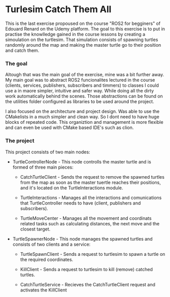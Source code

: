 # Turlesim Catch Them All

This is the last exercise propoused on the course "ROS2 for begginers" of Edouard Renard on the Udemy platform.
The goal to this exercise is to put in practise the knowlledge gained in the course lessons by creating a simoulation on the turtlesim. That simulation consists of spawning turtles randomly around the map and making the master turtle go to their position and catch them.

### The goal

Altough that was the main goal of the exercise, mine was a bit further away.
My main goal was to abstract ROS2 funcionalites lectured in the course (clients, services, publishers, subscribers and timmers) to classes I could use a in maore simpler, intuitive and safer way. While doing all the dirty work automatically behind the scenes.
Those abstractions can be found on the utilities folder configured as libraries to be used around the project.

I also focused on the architecture and project design. Was able to use the CMakelists in a much simpler and clean way. So I dont need to have huge blocks of repeated code. This organiztion and management is more flexible and can even be used with CMake based IDE's such as clion.

### The project

This project consists of two main nodes:

- TurtleControllerNode - This node controlls  the master turtle and is formed of three main pieces:
    
  - CatchTurtleClient - Sends the request to remove the spawned turtles from the map  as soon as the master tuertle reaches their positions, and it's located on the TurtleInteractions module.
      
  - TurtleInteractions - Manages all the interactions and comunications that TurtleController needs to have (client, publishers and subscribers).
      
  - TurtleMoveCenter - Manages all the movement and coordinats related tasks such as calculating distances, the next move and the closest target.

- TurtleSpawnerNode - This node manages the spawned turtles and consists of two clients and a service:

  - TurtleSpawnClient - Sends a request to turtlesim to spawn a turtle on the required coordinates.

  - KillClient - Sends a request to turtlesim to kill (remove) catched turtles.
 
  - CatchTurtleService - Recieves the CatchTurtleClient request and activates the KillClient
